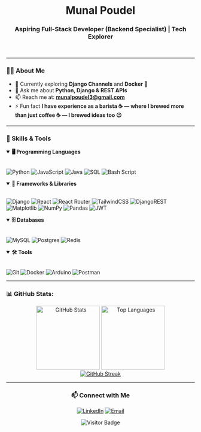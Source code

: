<h1 align="center">Munal Poudel</h1>

<h3 align="center">Aspiring Full-Stack Developer (Backend Specialist) | Tech Explorer</h3><br>

---

### 👨‍💻 About Me

- 🌱 Currently exploring **Django Channels** and **Docker 🐳**
- 💬 Ask me about **Python, Django & REST APIs**
- 📫 Reach me at: **munalpoudel3@gmail.com**
- ⚡ Fun fact **I have experience as a barista ☕ — where I brewed more than just coffee ☕ — I brewed ideas too 😉**<br>

---

### 🧠 Skills & Tools

<details open>
<summary><b>🖥️ Programming Languages</b></summary>
<br> 
  
![Python](https://img.shields.io/badge/python-3670A0?style=for-the-badge&logo=python&logoColor=ffdd54)
![JavaScript](https://img.shields.io/badge/javascript-%23323330.svg?style=for-the-badge&logo=javascript&logoColor=%23F7DF1E) ![Java](https://img.shields.io/badge/java-%23ED8B00.svg?style=for-the-badge&logo=openjdk&logoColor=white) ![SQL](https://img.shields.io/badge/SQL-4479A1?style=for-the-badge&logo=mysql&logoColor=white) ![Bash Script](https://img.shields.io/badge/bash_script-%23121011.svg?style=for-the-badge&logo=gnu-bash&logoColor=white)
</details>

<details open>
<summary><b>🧱 Frameworks & Libraries</b></summary>
<br>
  
![Django](https://img.shields.io/badge/django-%23092E20.svg?style=for-the-badge&logo=django&logoColor=white) ![React](https://img.shields.io/badge/react-%2320232a.svg?style=for-the-badge&logo=react&logoColor=%2361DAFB) ![React Router](https://img.shields.io/badge/React_Router-CA4245?style=for-the-badge&logo=react-router&logoColor=white) ![TailwindCSS](https://img.shields.io/badge/tailwindcss-%2338B2AC.svg?style=for-the-badge&logo=tailwind-css&logoColor=white) ![DjangoREST](https://img.shields.io/badge/DJANGO-REST-ff1709?style=for-the-badge&logo=django&logoColor=white&color=ff1709&labelColor=gray) ![Matplotlib](https://img.shields.io/badge/Matplotlib-%23ffffff.svg?style=for-the-badge&logo=Matplotlib&logoColor=black) ![NumPy](https://img.shields.io/badge/numpy-%23013243.svg?style=for-the-badge&logo=numpy&logoColor=white) ![Pandas](https://img.shields.io/badge/pandas-%23150458.svg?style=for-the-badge&logo=pandas&logoColor=white) ![JWT](https://img.shields.io/badge/JWT-000000?style=for-the-badge&logo=JSON%20web%20tokens&logoColor=white)
</details>

<details open>
<summary><b>🗄️ Databases</b></summary>
<br>
  
![MySQL](https://img.shields.io/badge/mysql-4479A1.svg?style=for-the-badge&logo=mysql&logoColor=white) ![Postgres](https://img.shields.io/badge/postgres-%23316192.svg?style=for-the-badge&logo=postgresql&logoColor=white) ![Redis](https://img.shields.io/badge/redis-DC382D.svg?style=for-the-badge&logo=redis&logoColor=white)
</details>

<details open>
<summary><b>🛠️ Tools</b></summary>
<br>

![Git](https://img.shields.io/badge/git-%23F05033.svg?style=for-the-badge&logo=git&logoColor=white) ![Docker](https://img.shields.io/badge/docker-%230db7ed.svg?style=for-the-badge&logo=docker&logoColor=white) ![Arduino](https://img.shields.io/badge/-Arduino-00979D?style=for-the-badge&logo=Arduino&logoColor=white) ![Postman](https://img.shields.io/badge/Postman-FF6C37?style=for-the-badge&logo=postman&logoColor=white)
</details>

---

### 📊 GitHub Stats:
<div align="center">
  <img src="https://github-readme-stats.vercel.app/api?username=munal777&show_icons=true&theme=tokyonight&hide_border=true&count_private=true&bg_color=0D1117" alt="GitHub Stats" height="170">
  <img src="https://github-readme-stats.vercel.app/api/top-langs/?username=munal777&layout=compact&theme=tokyonight&hide_border=true&bg_color=0D1117" alt="Top Languages" height="170">
</div>

<div align="center">
  <a href="https://github.com/munal777">
    <img src="https://github-readme-streak-stats-phi-opal.vercel.app/?user=munal777&theme=tokyonight&hide_border=true&background=0D1117&ring=ff3860&fire=ff3860&currStreakLabel=ff3860" alt="GitHub Streak"/>
  </a>
</div>

---

<div align="center">
  
### 📫 Connect with Me
[![LinkedIn](https://img.shields.io/badge/LinkedIn-%230077B5.svg?logo=linkedin&logoColor=white)](https://linkedin.com/in/munal-poudel-7b8954249/)
[![Email](https://img.shields.io/badge/Email-D14836?logo=gmail&logoColor=white)](mailto:munalpoudel3@gmail.com)

</div>

<p align="center">
  <img src="https://visitor-badge.laobi.icu/badge?page_id=munal777" alt="Visitor Badge" />
</p>


